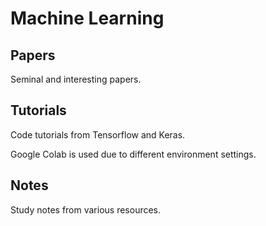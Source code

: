 # Machine Learning

## Papers
Seminal and interesting papers.

## Tutorials
Code tutorials from Tensorflow and Keras.

Google Colab is used due to different environment settings.

## Notes
Study notes from various resources.
